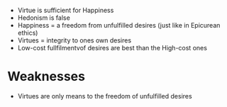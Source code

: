 - Virtue is sufficient for Happiness
- Hedonism is false
- Happiness = a freedom from unfulfilled desires (just like in Epicurean ethics)
- Virtues = integrity to ones own desires
- Low-cost fullfilmentvof desires are best than the High-cost ones

# Weaknesses

- Virtues are only means to the freedom of unfulfilled desires